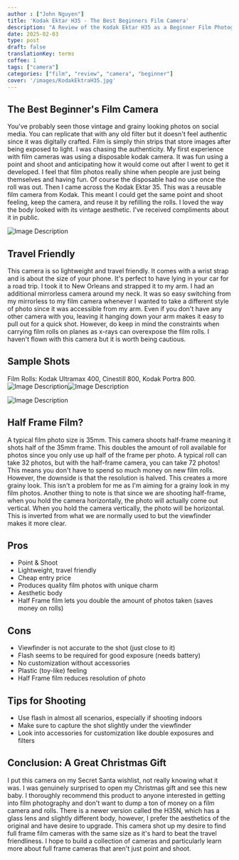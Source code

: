 ```yaml
---
author : ["John Nguyen"]
title: 'Kodak Ektar H35 - The Best Beginners Film Camera'
description: "A Review of the Kodak Ektar H35 as a Beginner Film Photographer"
date: 2025-02-03
type: post
draft: false
translationKey: terms
coffee: 1
tags: ["camera"]
categories: ["film", "review", "camera", "beginner"]
cover: '/images/KodakEktraH35.jpg'
---
```


## The Best Beginner's Film Camera
You've probably seen those vintage and grainy looking photos on social media. You can replicate that with any old filter but it doesn't feel authentic since it was digitally crafted. Film is simply thin strips that store images after being exposed to light. I was chasing the authenticity. My first experience with film cameras was using a disposable kodak camera. It was fun using a point and shoot and anticipating how it would come out after I went to get it developed. I feel that film photos really shine when people are just being themselves and having fun. Of course the disposable had no use once the roll was out. Then I came across the Kodak Ektar 35. This was a reusable film camera from Kodak. This meant I could get the same point and shoot feeling, keep the camera, and reuse it by refilling the rolls. I loved the way the body looked with its vintage aesthetic. I've received compliments about it in public. 

![Image Description](/images/KodakEktraH35.jpg)
## Travel Friendly
This camera is so lightweight and travel friendly. It comes with a wrist strap and is about the size of your phone. It's perfect to have lying in your car for a road trip. I took it to New Orleans and strapped it to my arm. I had an additional mirrorless camera around my neck. It was so easy switching from my mirrorless to my film camera whenever I wanted to take a different style of photo since it was accessible from my arm. Even if you don't have any other camera with you, leaving it hanging down your arm makes it easy to pull out for a quick shot. However, do keep in mind the constraints when carrying film rolls on planes as x-rays can overexpose the film rolls. I haven't flown with this camera but it is worth being cautious. 
## Sample Shots
Film Rolls: Kodak Ultramax 400, Cinestill 800, Kodak Portra 800.
![Image Description](/images/Yash.jpg)![Image Description](/images/NOLA.jpg)

![Image Description](/images/Sven.jpg)

## Half Frame Film?

A typical film photo size is 35mm. This camera shoots half-frame meaning it shots half of the 35mm frame. This doubles the amount of roll available for photos since you only use up half of the frame per photo. A typical roll can take 32 photos, but with the half-frame camera, you can take 72 photos! This means you don't have to spend so much money on new film rolls. However, the downside is that the resolution is halved. This creates a more grainy look. This isn't a problem for me as I'm aiming for a grainy look in my film photos. Another thing to note is that since we are shooting half-frame, when you hold the camera horizontally, the photo will actually come out vertical. When you hold the camera vertically, the photo will be horizontal. This is inverted from what we are normally used to but the viewfinder makes it more clear. 
## Pros

- Point & Shoot 
- Lightweight, travel friendly
- Cheap entry price
- Produces quality film photos with unique charm
- Aesthetic body
- Half Frame film lets you double the amount of photos taken (saves money on rolls)

## Cons

- Viewfinder is not accurate to the shot (just close to it)
- Flash seems to be required for good exposure (needs battery)
- No customization without accessories 
- Plastic (toy-like) feeling 
- Half Frame film reduces resolution of photo
## Tips for Shooting
- Use flash in almost all scenarios, especially if shooting indoors
- Make sure to capture the shot slightly under the viewfinder 
- Look into accessories for customization like double exposures and filters
## Conclusion: A Great Christmas Gift

I put this camera on my Secret Santa wishlist, not really knowing what it was. I was genuinely surprised to open my Christmas gift and see this new baby. I thoroughly recommend this product to anyone interested in getting into film photography and don't want to dump a ton of money on a film camera and rolls. There is a newer version called the H35N, which has a glass lens and slightly different body, however, I prefer the aesthetics of the original and have desire to upgrade. This camera shot up my desire to find full frame film cameras with the same size as it's hard to beat the travel friendliness. I hope to build a collection of cameras and particularly learn more about full frame cameras that aren't just point and shoot.

